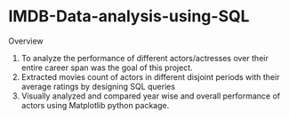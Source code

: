 # IMDB-Data-analysis-using-SQL

Overview
1) To analyze the performance of different actors/actresses over their entire career span was the goal of this project. 
2) Extracted movies count of actors in different disjoint periods with their average ratings by designing SQL queries
3) Visually analyzed and compared year wise and overall performance of actors using Matplotlib python package.
